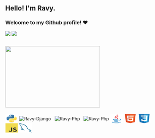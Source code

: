 ## Hello! I'm Ravy. 
### Welcome to my Github profile! ❤️ 
<a href = "mailto:ravieli.bomfim@gmail.com"><img src="https://img.shields.io/badge/-Gmail-%23333?style=for-the-badge&logo=gmail&logoColor=white" target="_blank"></a> 
<a href="https://www.linkedin.com/in/ravieli-bomfim/" target="_blank"><img src="https://img.shields.io/badge/-LinkedIn-%230077B5?style=for-the-badge&logo=linkedin&logoColor=white" target="_blank"></a> 
   
##

<div style="display: inline_block">
  <img height="195em" width="300px" src="https://github-readme-stats.vercel.app/api/top-langs/?username=RavyBomfim&layout=compact&langs_count=16&theme=dracula"/>
</div>

<div style="display: inline_block"><br>
  <img align="center" alt="Ravy-Python" height="30" width="40" src="https://raw.githubusercontent.com/devicons/devicon/master/icons/python/python-original.svg">
  <img align="center" alt="Ravy-Django" height="30" width="30" src="https://github.com/RavyBomfim/RavyBomfim/assets/87732549/13303322-6f6a-4a7e-bd50-ebaf243225b9.png"> &nbsp;
  <img align="center" alt="Ravy-Php" height="30" width="40" src="https://logodix.com/logo/1625715.png"> &nbsp;
  <img align="center" alt="Ravy-Php" height="30" width="40" src="https://logospng.org/download/laravel/logo-laravel-icon-1024.png">
  <img align="center" alt="Ravy-Java" height="30" width="40" src="https://raw.githubusercontent.com/devicons/devicon/master/icons/java/java-original.svg">
  <img align="center" alt="Ravy-HTML" height="30" width="40" src="https://raw.githubusercontent.com/devicons/devicon/master/icons/html5/html5-original.svg">
  <img align="center" alt="Ravy-CSS" height="30" width="40" src="https://raw.githubusercontent.com/devicons/devicon/master/icons/css3/css3-original.svg">
  <img align="center" alt="Ravy-JavaScript" height="30" width="40" src="https://raw.githubusercontent.com/devicons/devicon/master/icons/javascript/javascript-original.svg">
  <img align="center" alt="Ravy-MySQL" height="30" width="40" src="https://raw.githubusercontent.com/devicons/devicon/master/icons/mysql/mysql-original.svg">
</div>
